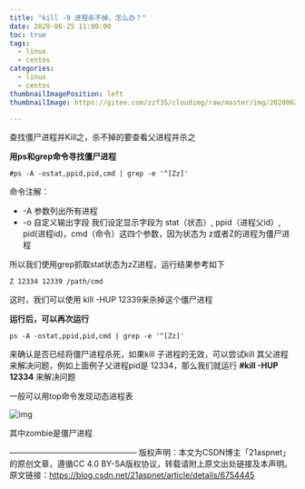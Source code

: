 ```yaml
---
title: "kill -9 进程杀不掉，怎么办？"
date: 2020-06-25 11:00:00
toc: true
tags:
  - linux
  - centos
categories:
  - linux
  - centos
thumbnailImagePosition: left
thumbnailImage: https://gitee.com/zzf35/cloudimg/raw/master/img/20200628112608.jpg

---
```


查找僵尸进程并Kill之，杀不掉的要查看父进程并杀之

<!--more-->

**用ps和grep命令寻找僵尸进程**

```
#ps -A -ostat,ppid,pid,cmd | grep -e '^[Zz]'
```

命令注解：

- -A 参数列出所有进程
- -o 自定义输出字段 我们设定显示字段为 stat（状态）, ppid（进程父id）, pid(进程id)，cmd（命令）这四个参数，因为状态为 z或者Z的进程为僵尸进程 

所以我们使用grep抓取stat状态为zZ进程，运行结果参考如下

```
Z 12334 12339 /path/cmd
```

这时，我们可以使用 kill -HUP 12339来杀掉这个僵尸进程

**运行后，可以再次运行**

```
ps -A -ostat,ppid,pid,cmd | grep -e '^[Zz]'
```

来确认是否已经将僵尸进程杀死，如果kill 子进程的无效，可以尝试kill 其父进程来解决问题，例如上面例子父进程pid是 12334，那么我们就运行
**#kill -HUP 12334**
来解决问题



一般可以用top命令发现动态进程表

![img](https://gitee.com/zzf35/cloudimg/raw/master/img/20200628120623.jpg)

其中zombie是僵尸进程



————————————————
版权声明：本文为CSDN博主「21aspnet」的原创文章，遵循CC 4.0 BY-SA版权协议，转载请附上原文出处链接及本声明。
原文链接：https://blog.csdn.net/21aspnet/article/details/6754445